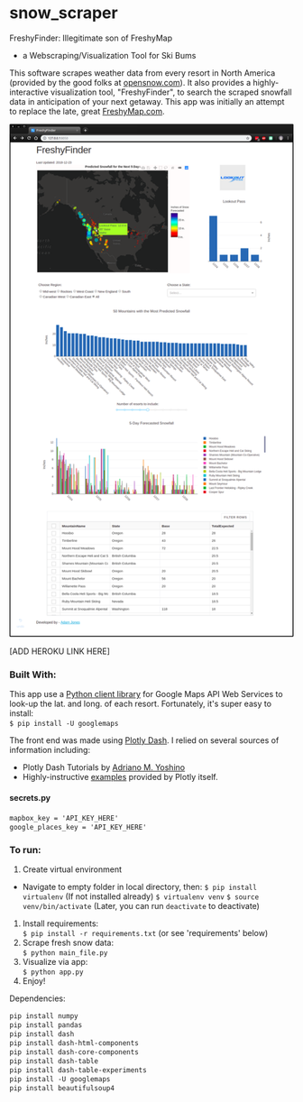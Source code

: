 # snow_scraper
FreshyFinder: Illegitimate son of FreshyMap
- a Webscraping/Visualization Tool for Ski Bums

This software scrapes weather data from every resort in North America (provided by the good folks at [opensnow.com](https://opensnow.com)). It also provides a highly-interactive visualization tool, "FreshyFinder", to search the scraped snowfall data in anticipation of your next getaway. This app was initially an attempt to replace the late, great [FreshyMap.com](https://en.wikipedia.org/wiki/FreshyMap).

![Freshy Finder screenshot](screenshot.png)

[ADD HEROKU LINK HERE]


### Built With:
This app use a [Python client library](https://github.com/googlemaps/google-maps-services-python) for Google Maps API Web Services to look-up the lat. and long. of each resort. Fortunately, it's super easy to install:  
`$ pip install -U googlemaps`

The front end was made using [Plotly Dash](https://dash.plot.ly/). I relied on several sources of information including:
- Plotly Dash Tutorials by [Adriano M. Yoshino](https://github.com/amyoshino)
- Highly-instructive [examples](https://dash.plot.ly/gallery) provided by Plotly itself.

#### secrets.py
```
mapbox_key = 'API_KEY_HERE'
google_places_key = 'API_KEY_HERE'
```

### To run:
1. Create virtual environment
- Navigate to empty folder in local directory, then:
`$ pip install virtualenv` (If not installed already)
`$ virtualenv venv`
`$ source venv/bin/activate` (Later, you can run `deactivate` to deactivate)
1. Install requirements:  
`$ pip install -r requirements.txt` (or see 'requirements' below)
1. Scrape fresh snow data:  
`$ python main_file.py`
1. Visualize via app:  
`$ python app.py`
1. Enjoy!

Dependencies:
```
pip install numpy
pip install pandas
pip install dash
pip install dash-html-components
pip install dash-core-components
pip install dash-table
pip install dash-table-experiments
pip install -U googlemaps
pip install beautifulsoup4
```
